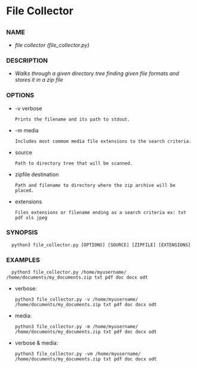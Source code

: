 # File Collector
## 

### NAME

- *file collector (file_collector.py)*

### DESCRIPTION

- *Walks through a given directory tree finding given file formats and stores it in a zip file*
    
### OPTIONS

- -v  verbose
    
      Prints the filename and its path to stdout.
       
- -m  media
    
      Includes most commom media file extensions to the search criteria.
       
- source
    
      Path to directory tree that will be scanned.
       
- zipfile destination
    
      Path and filename to directory where the zip archive will be placed.
       
- extensions
    
      Files extensions or filename ending as a search criteria ex: txt pdf xls jpeg

### SYNOPSIS

      python3 file_collector.py [OPTIONS] [SOURCE] [ZIPFILE] [EXTENSIONS]
    
### EXAMPLES

      python3 file_collector.py /home/myusername/ /home/documents/my_documents.zip txt pdf doc docx odt

- verbose:

      python3 file_collector.py -v /home/myusername/ /home/documents/my_documents.zip txt pdf doc docx odt

- media:

      python3 file_collector.py -m /home/myusername/ /home/documents/my_documents.zip txt pdf doc docx odt

- verbose & media:

      python3 file_collector.py -vm /home/myusername/ /home/documents/my_documents.zip txt pdf doc docx odt
